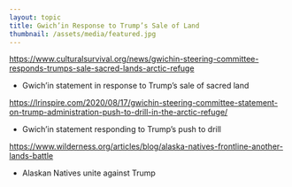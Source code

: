 ```yaml
---
layout: topic
title: Gwich’in Response to Trump’s Sale of Land
thumbnail: /assets/media/featured.jpg
---
```

<https://www.culturalsurvival.org/news/gwichin-steering-committee-responds-trumps-sale-sacred-lands-arctic-refuge>

* Gwich’in statement in response to Trump’s sale of sacred land  

<https://lrinspire.com/2020/08/17/gwichin-steering-committee-statement-on-trump-administration-push-to-drill-in-the-arctic-refuge/>

* Gwich’in statement responding to Trump’s push to drill 

<https://www.wilderness.org/articles/blog/alaska-natives-frontline-another-lands-battle>

* Alaskan Natives unite against Trump